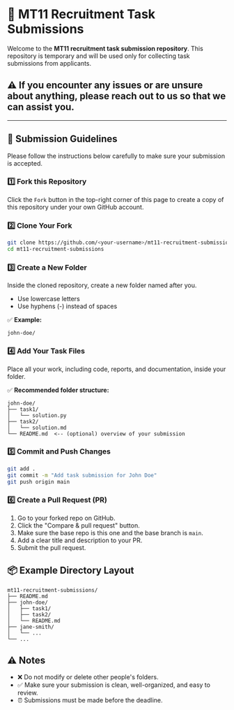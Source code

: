 # 📁 MT11 Recruitment Task Submissions
Welcome to the **MT11 recruitment task submission repository**. This repository is temporary and will be used only for collecting task submissions from applicants.

## ⚠️ If you encounter any issues or are unsure about anything, please reach out to us so that we can assist you.
---

## 🚀 Submission Guidelines
Please follow the instructions below carefully to make sure your submission is accepted.

### 1️⃣ Fork this Repository
Click the `Fork` button in the top-right corner of this page to create a copy of this repository under your own GitHub account.

### 2️⃣ Clone Your Fork
```bash
git clone https://github.com/<your-username>/mt11-recruitment-submissions.git
cd mt11-recruitment-submissions
```

### 3️⃣ Create a New Folder
Inside the cloned repository, create a new folder named after you.

- Use lowercase letters
- Use hyphens (-) instead of spaces

✅ **Example:**
```
john-doe/
```

### 4️⃣ Add Your Task Files
Place all your work, including code, reports, and documentation, inside your folder.

✅ **Recommended folder structure:**
```
john-doe/
├── task1/
│   └── solution.py
├── task2/
│   └── solution.md
└── README.md  <-- (optional) overview of your submission
```

### 5️⃣ Commit and Push Changes
```bash
git add .
git commit -m "Add task submission for John Doe"
git push origin main
```

### 6️⃣ Create a Pull Request (PR)
1. Go to your forked repo on GitHub.
2. Click the "Compare & pull request" button.
3. Make sure the base repo is this one and the base branch is `main`.
4. Add a clear title and description to your PR.
5. Submit the pull request.

## 📦 Example Directory Layout
```
mt11-recruitment-submissions/
├── README.md
├── john-doe/
│   ├── task1/
│   ├── task2/
│   └── README.md
├── jane-smith/
│   └── ...
└── ...
```

## ⚠️ Notes
- ❌ Do not modify or delete other people's folders.
- ✅ Make sure your submission is clean, well-organized, and easy to review.
- ⏰ Submissions must be made before the deadline.
